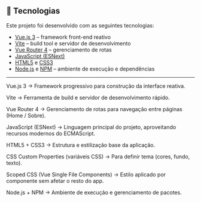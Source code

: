 ## 🚀 Tecnologias

Este projeto foi desenvolvido com as seguintes tecnologias:

- [Vue.js 3](https://vuejs.org/) – framework front-end reativo
- [Vite](https://vitejs.dev/) – build tool e servidor de desenvolvimento
- [Vue Router 4](https://router.vuejs.org/) – gerenciamento de rotas
- [JavaScript (ESNext)](https://developer.mozilla.org/pt-BR/docs/Web/JavaScript)
- [HTML5](https://developer.mozilla.org/pt-BR/docs/Web/HTML) e [CSS3](https://developer.mozilla.org/pt-BR/docs/Web/CSS)
- [Node.js](https://nodejs.org/) e [NPM](https://www.npmjs.com/) – ambiente de execução e dependências

---

Vue.js 3
 → Framework progressivo para construção da interface reativa.

Vite
 → Ferramenta de build e servidor de desenvolvimento rápido.

Vue Router 4
 → Gerenciamento de rotas para navegação entre páginas (Home / Sobre).

JavaScript (ESNext) → Linguagem principal do projeto, aproveitando recursos modernos do ECMAScript.

HTML5 + CSS3 → Estrutura e estilização base da aplicação.

CSS Custom Properties (variáveis CSS) → Para definir tema (cores, fundo, texto).

Scoped CSS (Vue Single File Components) → Estilo aplicado por componente sem afetar o resto do app.

Node.js + NPM → Ambiente de execução e gerenciamento de pacotes.

